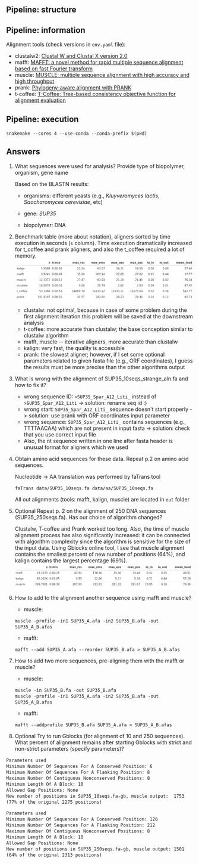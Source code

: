## Pipeline: structure

## Pipeline: information

Alignment tools (check versions in `env.yaml` file):
* clustalw2: [Clustal W and Clustal X version 2.0](https://academic.oup.com/bioinformatics/article/23/21/2947/371686)
* mafft: [MAFFT: a novel method for rapid multiple sequence alignment based on fast Fourier transform](https://www.ncbi.nlm.nih.gov/pmc/articles/PMC135756/)
* muscle: [MUSCLE: multiple sequence alignment with high accuracy and high throughput](https://www.ncbi.nlm.nih.gov/pmc/articles/PMC390337/)
* prank: [Phylogeny-aware alignment with PRANK](https://pubmed.ncbi.nlm.nih.gov/24170401/)
* t-coffee: [T-Coffee: Tree-based consistency objective function for alignment evaluation](https://pubmed.ncbi.nlm.nih.gov/24170398/)


## Pipeline: execution

```commandline
snakemake --cores 4 --use-conda --conda-prefix $(pwd)
```

## Answers

1. What sequences were used for analysis? Provide type of biopolymer, organism, gene name
    
    Based on the BLASTN results:

    * organisms: different yeasts (e.g., *Kluyveromyces lactis*, *Saccharomyces cerevisiae*, etc)
    
    * gene: *SUP35*
    
    * biopolymer: DNA

2. Benchmark table (more about notation), aligners sorted by time execution in seconds (`s` column).
Time execution dramatically increased for t_coffee and prank aligners, and also the t_coffee required
a lot of memory. 
![benchmarks: 10seq](benchmarks/bench_10seq.png)

    * clustalw: not optimal, because in case of some problem during the first alignment iteration this problem
    will be saved at the downstream analysis
    * t-coffee: more accurate than clustalw; the base conception similar to clustalw algorithm
    * mafft, muscle -- iterative aligners, more accurate than clustalw
    * kalign: very fast, the quality is accessible
    * prank: the slowest aligner; however, if I set some optional parameters related to given fasta file
    (e.g., ORF coordinates), I guess the results must be more precise than the other algorithms output

3. What is wrong with the alignment of SUP35_10seqs_strange_aln.fa and how to fix it?
    * wrong sequence ID: `>SUP35_Spar_A12_Liti_` instead of `>SUP35_Spar_A12_Liti`
    -> solution: rename seq id :)
    * wrong start: `SUP35_Spar_A12_Liti_` sequence doesn't start properly -> solution: use prank with
    ORF coordinates  input parameter
    * wrong sequence: `SUP35_Spar_A12_Liti_` contains sequences (e.g., TTTTAACAA)
     which are not present in input fasta -> solution: check that you use correct input file
    * Also, the nt sequence written in one line after fasta header is unusual format for aligners which
    we used
4. Obtain amino acid sequences for these data. Repeat p.2 on amino acid sequences.

    Nucleotide -> AA translation was performed by faTrans tool
    
    ```commandline
    faTrans data/SUP35_10seqs.fa data/aa/SUP35_10seqs.fa
    ```
    
    All out alignments (tools: mafft, kalign, muscle) are located in `out` folder

5. Optional Repeat p. 2 on the alignment of 250 DNA sequences (SUP35_250seqs.fa). Has our choice of algorithm changed?

    Clustalw, T-coffee and Prank worked too long. Also, the time of muscle alignment process has also
    significantly increased: it can be connected with algorithm complexity since the algorithm is sensitive for
    the size of the input data. Using Gblocks online tool, I see that muscle alignment contains
    the smallest percent of new number of positions (64%), and kalign contains the largest percentage (69%).
    ![benchmarks: 10seq](benchmarks/bench_250seq.png)

6. How to add to the alignment another sequence using mafft and muscle?

    * muscle:
    ```commandline
    muscle -profile -in1 SUP35_A.afa -in2 SUP35_B.afa -out SUP35_A_B.afas
    ```
    * mafft:
    ```commandline
    mafft --add SUP35_A.afa --reorder SUP35_B.afa > SUP35_A_B.afas
    ```

7. How to add two more sequences, pre-aligning them with the mafft or muscle?

    * muscle:
    ```commandline
   muscle -in SUP35_B.fa -out SUP35_B.afa
   muscle -profile -in1 SUP35_A.afa -in2 SUP35_B.afa -out SUP35_A_B.afas
    ```
   * mafft:
   ```commandline
   mafft --addprofile SUP35_B.afa SUP35_A.afa > SUP35_A_B.afas
   ```

8. Optional Try to run Gblocks (for alignment of 10 and 250 sequences).
What percent of alignment remains after starting Gblocks with strict and non-strict parameters
(specify parameters)?

```commandline
Parameters used
Minimum Number Of Sequences For A Conserved Position: 6
Minimum Number Of Sequences For A Flanking Position: 8
Maximum Number Of Contiguous Nonconserved Positions: 8
Minimum Length Of A Block: 10
Allowed Gap Positions: None
New number of positions in SUP35_10seqs.fa-gb, muscle output:  1753  (77% of the original 2275 positions)
```

```commandline
Parameters used
Minimum Number Of Sequences For A Conserved Position: 126
Minimum Number Of Sequences For A Flanking Position: 212
Maximum Number Of Contiguous Nonconserved Positions: 8
Minimum Length Of A Block: 10
Allowed Gap Positions: None
New number of positions in SUP35_250seqs.fa-gb, muscle output: 1501  (64% of the original 2313 positions)
```